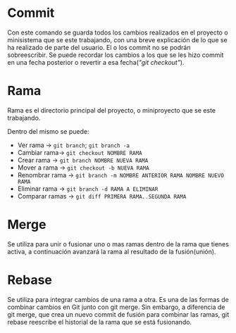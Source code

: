 # Commit
Con este comando se guarda todos los cambios realizados en el proyecto o minisistema que se este trabajando, con una breve explicación de lo que se ha realizado de parte del usuario. El o los commit no se podrán sobreescribir. Se puede recordar los cambios a los que se les hizo commit en una fecha posterior o revertir a esa fecha(_"git checkout"_).

# Rama
Rama es el directorio principal del proyecto, o miniproyecto que se este trabajando.

Dentro del mismo se puede:
* Ver rama -> `git branch`; `git branch -a`
* Cambiar rama-> `git checkout NOMBRE RAMA`
* Crear rama -> `git branch NOMBRE NUEVA RAMA`
* Mover a rama -> `git checkout -b NUEVA RAMA`
* Renombrar rama -> `git branch -m NOMBRE ANTERIOR RAMA NOMBRE NUEVO RAMA`
* Eliminar rama -> `git branch -d RAMA A ELIMINAR`
* Comparar ramas -> `git diff PRIMERA RAMA..SEGUNDA RAMA`

# Merge

Se utiliza para unir o fusionar uno o mas ramas dentro de la rama que tienes activa, a continuación avanzará la rama al resultado de la fusión(unión).

# Rebase

Se utiliza para integrar cambios de una rama a otra. Es una de las formas de combinar cambios en Git junto con git merge. Sin embargo, a diferencia de git merge, que crea un nuevo commit de fusión para combinar las ramas, git rebase reescribe el historial de la rama que se está fusionando.
